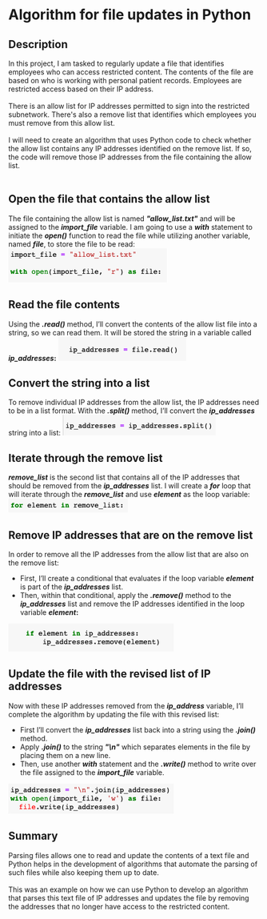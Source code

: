 <h1>Algorithm for file updates in Python</h1>

<h2>Description</h2>
In this project, I am tasked to regularly update a file that identifies employees who can access restricted content. The contents of the file are based on who is working with personal patient records. Employees are restricted access based on their IP address. 
<br><br>
There is an allow list for IP addresses permitted to sign into the restricted subnetwork. 
There's also a remove list that identifies which employees you must remove from this allow list.
<br><br>
I will need to create an algorithm that uses Python code to check whether the allow list contains any IP addresses identified on the remove list. If so, the code will remove those IP addresses from the file containing the allow list.
<br>
<br>

<h2>Open the file that contains the allow list</h2>
The file containing the allow list is named <b><i>"allow_list.txt"</i></b> and will be assigned to the <b><i>import_file</i></b>  variable. I am going to use a <b><i>with</i></b> statement to initiate the <b><i>open()</i></b> function to read the file while utilizing another variable, named <b><i>file</i></b>, to store the file to be read:
<img src="image1.png">
<br>

<h2>Read the file contents</h2>
Using the <b><i>.read()</i></b>  method, I’ll convert the contents of the allow list file into a string, so we can read them. It will be stored the string in a variable called <b><i>ip_addresses</i>:</b>
<img src="image2.png">
<br>

<h2>Convert the string into a list</h2>
To remove individual IP addresses from the allow list, the IP addresses need to be in a list format. With the <b><i>.split()</i></b>  method, I’ll convert the <b><i>ip_addresses</i></b> string into a list:</b>
<img src="image3.png">
<br>

<h2>Iterate through the remove list</h2>
<b><i>remove_list</i></b>  is the second list that contains all of the IP addresses that should be removed from the <b><i>ip_addresses</i></b>  list. I will create a <b><i>for</i></b>  loop that will iterate through the <b><i>remove_list</i></b> and use <b><i>element</i></b> as the loop variable:</br>
<img src="image4.png">
<br>

<h2>Remove IP addresses that are on the remove list</h2>
In order to remove all the IP addresses from the allow list that are also on the remove list: 

- First, I’ll create a conditional that evaluates if the loop variable <b><i>element</i></b> is part of the <b><i>ip_addresses</i></b> list. 
- Then, within that conditional, apply the <b><i>.remove()</i></b> method to the <b><i>ip_addresses</i></b> list and remove the IP addresses identified in the loop variable <b><i>element</i>:</b>
<img src="image5.png">
<br>

<h2>Update the file with the revised list of IP addresses</h2>
<b><i>
</i></b>
Now with these IP addresses removed from the <b><i>ip_address</i></b> variable, I’ll complete the algorithm by updating the file with this revised list:

- First I’ll convert the <b><i>ip_addresses</i></b> list back into a string using the <b><i>.join()</i></b> method.
- Apply <b><i>.join()</i></b> to the string <b><i>"\n"</i></b> which separates elements in the file by placing them on a new line.
- Then, use another <b><i>with</i></b> statement and the <b><i>.write()</i></b> method to write over the file assigned to the <b><i>import_file</i></b> variable. </br>
<img src="image6.png">
<br>

<h2>Summary</h2>
Parsing files allows one to read and update the contents of a text file and Python helps in the development of algorithms that automate the parsing of such files while also keeping them up to date.
</br>
</br>
This was an example on how we can use Python to develop an algorithm that parses this text file of IP addresses and updates the file by removing the addresses that no longer have access to the restricted content.
